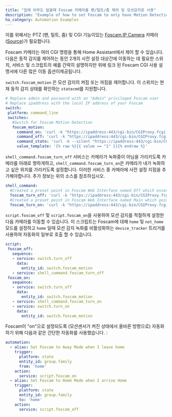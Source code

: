 ```yaml
---
title: "집에 아무도 없을때 Foscam 카메라를 팬/틸트/줌 제어 및 모션감지로 사용"
description: "Example of how to set Foscam to only have Motion Detection Recording while no one is home. When users are home the Foscam will indicate it is not recording by pointing down and away from users"
ha_category: Automation Examples
---
```


이를 위해서는 PTZ (팬, 틸트, 줌) 및 CGI 기능이있는 [Foscam IP Camera](/integrations/foscam) 카메라 ([Source](https://www.foscam.es/descarga/Foscam-IPCamera-CGI-User-Guide-AllPlatforms-2015.11.06.pdf))가 필요합니다. 

Foscam 카메라는 여러 CGI 명령을 통해 Home Assistant에서 제어 할 수 있습니다. 다음은 동작 감지를 제어하는 ​​동안 2개의 사전 설정 대상간에 이동하는 데 필요한 스위치, 서비스 및 스크립트의 예를 간략히 설명하지만 위에 링크 된 Foscam CGI 사용 설명서에 다른 많은 이동 옵션이 ​​제공됩니다.

`switch.foscam_motion` 은 모션 감지의 켜짐 또는 꺼짐을 제어합니다. 이 스위치는 현재 동작 감지 상태를 확인하는 `statecmd`를 지원합니다.

```yaml
# Replace admin and password with an "Admin" privileged Foscam user
# Replace ipaddress with the local IP address of your Foscam
switch:
 platform: command_line
 switches:
   #Switch for Foscam Motion Detection
   foscam_motion:
     command_on: 'curl -k "https://ipaddress:443/cgi-bin/CGIProxy.fcgi?cmd=setMotionDetectConfig&isEnable=1&usr=admin&pwd=password"'
     command_off: 'curl -k "https://ipaddress:443/cgi-bin/CGIProxy.fcgi?cmd=setMotionDetectConfig&isEnable=0&usr=admin&pwd=password"'
     command_state: 'curl -k --silent "https://ipaddress:443/cgi-bin/CGIProxy.fcgi?cmd=getMotionDetectConfig&usr=admin&pwd=password" | grep -oP "(?<=isEnable>).*?(?=</isEnable>)"'
     value_template: '{% raw %}{{ value == "1" }}{% endraw %}'
```

`shell_command.foscam_turn_off` 서비스는 카메라가 녹화중이 아님을 가리키도록 카메라를 아래로 향하게하고, `shell_command.foscam_turn_on`은 카메라가 내가 녹화하고 싶은 위치를 가리키도록 설정합니다. 이러한 서비스 중 카메라에 사전 설정 지점을 추가해야합니다. 추가 정보는 위의 소스를 참조하십시오.

```yaml
shell_command:
  #Created a preset point in Foscam Web Interface named Off which essentially points the camera down and away
  foscam_turn_off: 'curl -k "https://ipaddress:443/cgi-bin/CGIProxy.fcgi?cmd=ptzGotoPresetPoint&name=Off&usr=admin&pwd=password"'
  #Created a preset point in Foscam Web Interface named Main which points in the direction I would like to record
  foscam_turn_on: 'curl -k "https://ipaddress:443/cgi-bin/CGIProxy.fcgi?cmd=ptzGotoPresetPoint&name=Main&usr=admin&pwd=password"'
```

`script.foscam_off` 및 `script.foscam_on`을 사용하여 모션 감지를 적절하게 설정한 다음 카메라를 이동할 수 있습니다. 이 스크립트는 Foscam에 대해 `home` 및 `not_home`모드를 설정하고 `home` 일때 모션 감지 녹화를 비활성화하는 `device_tracker` 트리거를 사용하여 자동화의 일부로 호출 할 수 있습니다.

```yaml
script:
 foscam_off:
   sequence:
   - service: switch.turn_off
     data:
       entity_id: switch.foscam_motion
   - service: shell_command.foscam_turn_off
 foscam_on:
   sequence:
   - service: switch.turn_off
     data:
       entity_id: switch.foscam_motion
   - service: shell_command.foscam_turn_on
   - service: switch.turn_on
     data:
       entity_id: switch.foscam_motion
```

Foscam이 "on"으로 설정되도록 (모션센서가 켜진 상태에서 올바른 방향으로) 자동화하기 위해 다음과 같은 간단한 자동화를 사용했습니다. :

```yaml
automation:
  - alias: Set Foscam to Away Mode when I leave home
    trigger:
      platform: state
      entity_id: group.family
      from: 'home'
    action:
      service: script.foscam_on
  - alias: Set Foscam to Home Mode when I arrive Home
    trigger:
      platform: state
      entity_id: group.family
      to: 'home'
    action:
      service: script.foscam_off
```

